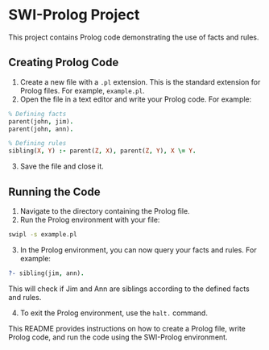 # SWI-Prolog Project

This project contains Prolog code demonstrating the use of facts and rules.

## Creating Prolog Code

1. Create a new file with a `.pl` extension. This is the standard extension for Prolog files. For example, `example.pl`.
2. Open the file in a text editor and write your Prolog code. For example:

```prolog
% Defining facts
parent(john, jim).
parent(john, ann).

% Defining rules
sibling(X, Y) :- parent(Z, X), parent(Z, Y), X \= Y.
```

3. Save the file and close it.

## Running the Code

1. Navigate to the directory containing the Prolog file.
2. Run the Prolog environment with your file:

```bash
swipl -s example.pl
```

3. In the Prolog environment, you can now query your facts and rules. For example:

```prolog
?- sibling(jim, ann).
```

This will check if Jim and Ann are siblings according to the defined facts and rules.

4. To exit the Prolog environment, use the `halt.` command.

This README provides instructions on how to create a Prolog file, write Prolog code, and run the code using the SWI-Prolog environment.

